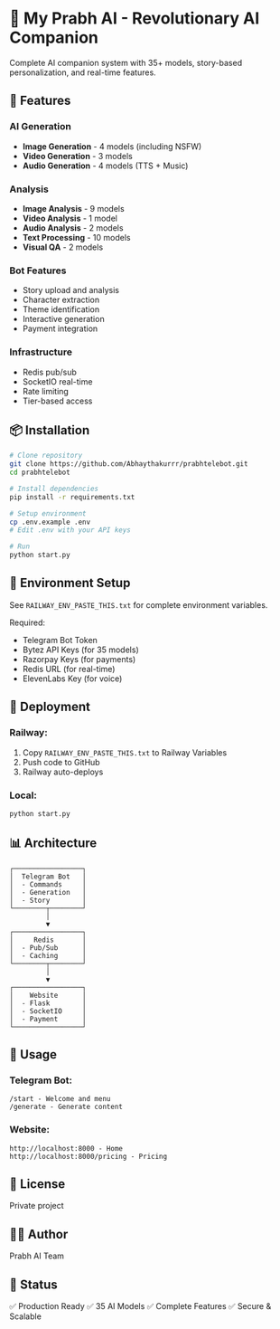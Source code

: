 # 🌟 My Prabh AI - Revolutionary AI Companion

Complete AI companion system with 35+ models, story-based personalization, and real-time features.

## 🚀 Features

### AI Generation
- **Image Generation** - 4 models (including NSFW)
- **Video Generation** - 3 models
- **Audio Generation** - 4 models (TTS + Music)

### Analysis
- **Image Analysis** - 9 models
- **Video Analysis** - 1 model
- **Audio Analysis** - 2 models
- **Text Processing** - 10 models
- **Visual QA** - 2 models

### Bot Features
- Story upload and analysis
- Character extraction
- Theme identification
- Interactive generation
- Payment integration

### Infrastructure
- Redis pub/sub
- SocketIO real-time
- Rate limiting
- Tier-based access

## 📦 Installation

```bash
# Clone repository
git clone https://github.com/Abhaythakurrr/prabhtelebot.git
cd prabhtelebot

# Install dependencies
pip install -r requirements.txt

# Setup environment
cp .env.example .env
# Edit .env with your API keys

# Run
python start.py
```

## 🔐 Environment Setup

See `RAILWAY_ENV_PASTE_THIS.txt` for complete environment variables.

Required:
- Telegram Bot Token
- Bytez API Keys (for 35 models)
- Razorpay Keys (for payments)
- Redis URL (for real-time)
- ElevenLabs Key (for voice)

## 🚀 Deployment

### Railway:
1. Copy `RAILWAY_ENV_PASTE_THIS.txt` to Railway Variables
2. Push code to GitHub
3. Railway auto-deploys

### Local:
```bash
python start.py
```

## 📊 Architecture

```
┌─────────────────┐
│  Telegram Bot   │
│  - Commands     │
│  - Generation   │
│  - Story        │
└────────┬────────┘
         │
         ▼
┌─────────────────┐
│     Redis       │
│  - Pub/Sub      │
│  - Caching      │
└────────┬────────┘
         │
         ▼
┌─────────────────┐
│    Website      │
│  - Flask        │
│  - SocketIO     │
│  - Payment      │
└─────────────────┘
```

## 🎯 Usage

### Telegram Bot:
```
/start - Welcome and menu
/generate - Generate content
```

### Website:
```
http://localhost:8000 - Home
http://localhost:8000/pricing - Pricing
```

## 📝 License

Private project

## 👨‍💻 Author

Prabh AI Team

## 🎉 Status

✅ Production Ready
✅ 35 AI Models
✅ Complete Features
✅ Secure & Scalable
